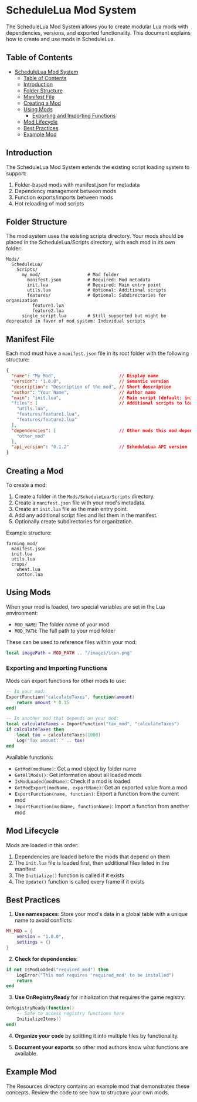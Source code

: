 # ScheduleLua Mod System

The ScheduleLua Mod System allows you to create modular Lua mods with dependencies, versions, and exported functionality. This document explains how to create and use mods in ScheduleLua.

## Table of Contents

- [ScheduleLua Mod System](#schedulelua-mod-system)
  - [Table of Contents](#table-of-contents)
  - [Introduction](#introduction)
  - [Folder Structure](#folder-structure)
  - [Manifest File](#manifest-file)
  - [Creating a Mod](#creating-a-mod)
  - [Using Mods](#using-mods)
    - [Exporting and Importing Functions](#exporting-and-importing-functions)
  - [Mod Lifecycle](#mod-lifecycle)
  - [Best Practices](#best-practices)
  - [Example Mod](#example-mod)

## Introduction

The ScheduleLua Mod System extends the existing script loading system to support:

1. Folder-based mods with manifest.json for metadata
2. Dependency management between mods
3. Function exports/imports between mods
4. Hot reloading of mod scripts

## Folder Structure

The mod system uses the existing scripts directory. Your mods should be placed in the ScheduleLua/Scripts directory, with each mod in its own folder:

```
Mods/
  ScheduleLua/
    Scripts/
      my_mod/                  # Mod folder
        manifest.json          # Required: Mod metadata
        init.lua               # Required: Main entry point
        utils.lua              # Optional: Additional scripts
        features/              # Optional: Subdirectories for organization
          feature1.lua
          feature2.lua
      single_script.lua        # Still supported but might be deprecated in favor of mod system: Individual scripts
```

## Manifest File

Each mod must have a `manifest.json` file in its root folder with the following structure:

```json
{
  "name": "My Mod",                        // Display name
  "version": "1.0.0",                      // Semantic version
  "description": "Description of the mod", // Short description
  "author": "Your Name",                   // Author name
  "main": "init.lua",                      // Main script (default: init.lua)
  "files": [                               // Additional scripts to load
    "utils.lua",
    "features/feature1.lua",
    "features/feature2.lua"
  ],
  "dependencies": [                        // Other mods this mod depends on
    "other_mod"
  ],
  "api_version": "0.1.2"                   // ScheduleLua API version
}
```

## Creating a Mod

To create a mod:

1. Create a folder in the `Mods/ScheduleLua/Scripts` directory.
2. Create a `manifest.json` file with your mod's metadata.
3. Create an `init.lua` file as the main entry point.
4. Add any additional script files and list them in the manifest.
5. Optionally create subdirectories for organization.

Example structure:

```
farming_mod/
  manifest.json
  init.lua
  utils.lua
  crops/
    wheat.lua
    cotton.lua
```

## Using Mods

When your mod is loaded, two special variables are set in the Lua environment:

- `MOD_NAME`: The folder name of your mod
- `MOD_PATH`: The full path to your mod folder

These can be used to reference files within your mod:

```lua
local imagePath = MOD_PATH .. "/images/icon.png"
```

### Exporting and Importing Functions

Mods can export functions for other mods to use:

```lua
-- In your mod:
ExportFunction("calculateTaxes", function(amount)
    return amount * 0.15
end)

-- In another mod that depends on your mod:
local calculateTaxes = ImportFunction("tax_mod", "calculateTaxes")
if calculateTaxes then
    local tax = calculateTaxes(1000)
    Log("Tax amount: " .. tax)
end
```

Available functions:

- `GetMod(modName)`: Get a mod object by folder name
- `GetAllMods()`: Get information about all loaded mods
- `IsModLoaded(modName)`: Check if a mod is loaded
- `GetModExport(modName, exportName)`: Get an exported value from a mod
- `ExportFunction(name, function)`: Export a function from the current mod
- `ImportFunction(modName, functionName)`: Import a function from another mod

## Mod Lifecycle

Mods are loaded in this order:

1. Dependencies are loaded before the mods that depend on them
2. The `init.lua` file is loaded first, then additional files listed in the manifest
3. The `Initialize()` function is called if it exists
4. The `Update()` function is called every frame if it exists

## Best Practices

1. **Use namespaces**: Store your mod's data in a global table with a unique name to avoid conflicts:

```lua
MY_MOD = {
    version = "1.0.0",
    settings = {}
}
```

2. **Check for dependencies**:

```lua
if not IsModLoaded("required_mod") then
    LogError("This mod requires 'required_mod' to be installed")
    return
end
```

3. **Use OnRegistryReady** for initialization that requires the game registry:

```lua
OnRegistryReady(function()
    -- Safe to access registry functions here
    InitializeItems()
end)
```

4. **Organize your code** by splitting it into multiple files by functionality.

5. **Document your exports** so other mod authors know what functions are available.

## Example Mod

The Resources directory contains an example mod that demonstrates these concepts. Review the code to see how to structure your own mods. 